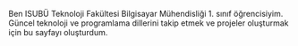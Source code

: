 Ben ISUBÜ Teknoloji Fakültesi Bilgisayar Mühendisliği 1. sınıf öğrencisiyim. 
Güncel teknoloji ve programlama dillerini takip etmek ve projeler oluşturmak için bu sayfayı oluşturdum.
<!---
gumaysmr/gumaysmr is a ✨ special ✨ repository because its `README.md` (this file) appears on your GitHub profile.
You can click the Preview link to take a look at your changes.
--->
